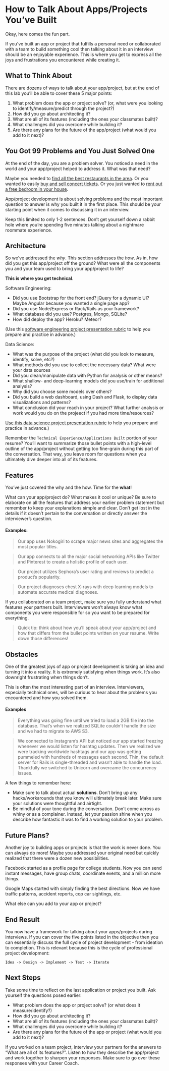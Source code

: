 # How to Talk About Apps/Projects You’ve Built

Okay, here comes the fun part.

If you’ve built an app or project that fulfills a personal need or collaborated with a team to build something cool then talking about it in an interview should be an enjoyable experience. This is where you get to express all the joys and frustrations you encountered while creating it. 

## What to Think About

There are dozens of ways to talk about your app/project, but at the end of this lab you’ll be able to cover these 5 major points:

1. What problem does the app or project solve? (or, what were you looking to identify/measure/predict through the project?)
2. How did you go about architecting it?
3. What are all of its features (including the ones your classmates built)?
4. What challenges did you overcome while building it?
5. Are there any plans for the future of the app/project (what would you add to it next)?

## You Got 99 Problems and You Just Solved One

At the end of the day, you are a problem solver. You noticed a need in the world and your app/project helped to address it. What was that need?

Maybe you needed to [find all the best restaurants in the area](https://www.yelp.com). Or you wanted to easily [buy and sell concert tickets](https://www.stubhub.com/). Or you just wanted to [rent out a free bedroom in your house](https://www.airbnb.com/).

App/project development is about solving problems and the most important question to answer is why you built it in the first place. This should be your starting point when it comes to discussing it in an interview.

Keep this limited to only 1-2 sentences. Don’t get yourself down a rabbit hole where you’re spending five minutes talking about a nightmare roommate experience. 

## Architecture

So we’ve  addressed the *why*. This section addresses the *how*. As in, how did you get this app/project off the ground? What were all the components you and your team used to bring your app/project to life?

**This is where you get technical**.

Software Engineering:

- Did you use Bootstrap for the front end? jQuery for a dynamic UI? Maybe Angular because you wanted a single page app?
- Did you use Node/Express or Rack/Rails as your framework?
- What database did you use? Postgres, Mongo, SQLite?
- How did deploy the app? Heroku? Meteor?

(Use this [software engineering project presentation rubric](https://docs.google.com/document/d/1bJYjOeLBaXRLJGbJ06zmjh-JbRn_0N_1E1YMG7EFCl4/edit?usp=sharing) to help you prepare and practice in advance.)


Data Science:

- What was the purpose of the project (what did you look to measure, identify, solve, etc?)
- What methods did you use to collect the necessary data? What were your data sources
- Did you clean/manipulate data with Python for analysis or other means?
- What shallow- and deep-learning models did you use/train for additional analysis?
- Why did you choose some models over others?
- Did you build a web dashboard, using Dash and Flask, to display data visualizations and patterns?
- What conclusion did your reach in your project? What further analysis or work would you do on the projeect if you had more time/resources?

[Use this data science project presentation rubric](https://docs.google.com/document/d/10Bdf2ahdk4Xsqw7Wh4fjKRv5iPYRrs1YmdcHQnDiCWE/edit?usp=sharing) to help you prepare and practice in advance.)


Remember the `Technical Experience/Applications Built` portion of your resume? You’ll want to summarize those bullet points with a high-level outline of the app/project without getting too fine-grain during this part of the conversation. That way, you leave room for questions when you ultimately dive deeper into all of its features.

## Features 

You’ve just covered the why and the how. Time for the **what**!

What can your app/project do? What makes it cool or unique? Be sure to elaborate on all the features that address your earlier problem statement but remember to keep your explanations simple and clear. Don’t get lost in the details if it doesn’t pertain to the conversation or directly answer the interviewer’s question.

#### Examples:

> Our app uses Nokogiri to scrape major news sites and aggregates the most popular titles.

> Our app connects to all the major social networking APIs like Twitter and Pinterest to create a holistic profile of each user.

> Our project utilizes Sephora’s user rating and reviews to predict a product’s popularity.

> Our project diagnoses chest X-rays with deep learning models to automate accurate medical diagnoses.

If you collaborated on a team project, make sure you fully understand what features your partners built. Interviewers won’t always know what components you were responsible for so you want to be prepared for everything.

> Quick tip: think about how you’ll speak about your app/project and how that differs from the bullet points written on your resume. Write down those differences!

## Obstacles

One of the greatest joys of app or project development is taking an idea and turning it into a reality. It is extremely satisfying when things work. It’s also downright frustrating when things don’t.

This is often the most interesting part of an interview. Interviewers, especially technical ones, will be curious to hear about the problems you encountered and how you solved them.

#### Examples

> Everything was going fine until we tried to load a 2GB file into the database. That’s when we realized SQLite couldn't handle the size and we had to migrate to AWS S3.

> We connected to Instagram’s API but noticed our app started freezing whenever we would listen for hashtag updates. Then we realized we were tracking worldwide hashtags and our app was getting pummeled with hundreds of messages each second. Thin, the default server for Rails is single-threaded and wasn’t able to handle the load. Thankfully we switched to Unicorn and overcame the concurrency issues.

A few things to remember here:
- Make sure to talk about actual **solutions**. Don’t bring up any hacks/workarounds that you know will ultimately break later. Make sure your solutions were thoughtful and airtight.
- Be mindful of your tone during the conversation. Don’t come across as whiny or as a complainer. Instead, let your passion shine when you describe how fantastic it was to find a working solution to your problem.

## Future Plans?

Another joy to building apps or projects is that the work is never done. You can always do more! Maybe you addressed your original need but quickly realized that there were a dozen new possibilities. 

Facebook started as a profile page for college students. Now you can send instant messages, have group chats, coordinate events, and a million more things.

Google Maps started with simply finding the best directions. Now we have traffic patterns, accident reports, cop car sightings, etc.

What else can you add to your app or project?

## End Result

You now have a framework for talking about your apps/projects during interviews. If you can cover the five points listed in the objective then you can essentially discuss the full cycle of project development - from ideation to completion. This is relevant because this is the cycle of professional project development:

    Idea -> Design -> Implement -> Test -> Iterate
    
## Next Steps

Take some time to reflect on the last application or project you built. Ask yourself the questions posed earlier:

- What problem does the app or project solve? (or what does it measure/identify?)
- How did you go about architecting it?
- What are all of its features (including the ones your classmates built)?
- What challenges did you overcome while building it?
- Are there any plans for the future of the app or project (what would you add to it next)?

If you worked on a team project, interview your partners for the answers to “What are all of its features?”. Listen to how they describe the app/project and work together to sharpen your responses. Make sure to go over these responses with your Career Coach.

